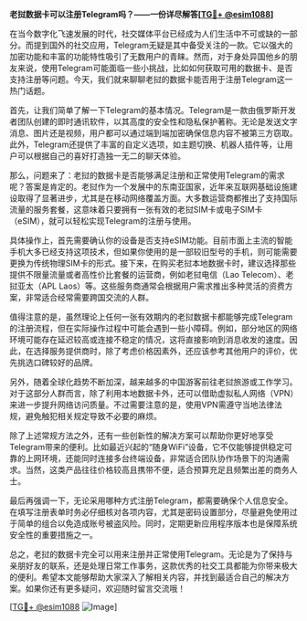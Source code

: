 **老挝数据卡可以注册Telegram吗？——一份详尽解答[[TG💪+ @esim1088](https://t.me/s/esim1088)]**

在当今数字化飞速发展的时代，社交媒体平台已经成为人们生活中不可或缺的一部分。而提到国外的社交应用，Telegram无疑是其中备受关注的一款。它以强大的加密功能和丰富的功能特性吸引了无数用户的青睐。然而，对于身处异国他乡的朋友来说，使用Telegram可能面临一些小挑战，比如如何获取可用的数据卡、是否支持注册等问题。今天，我们就来聊聊老挝的数据卡能否用于注册Telegram这一热门话题。

首先，让我们简单了解一下Telegram的基本情况。Telegram是一款由俄罗斯开发者团队创建的即时通讯软件，以其高度的安全性和隐私保护著称。无论是发送文字消息、图片还是视频，用户都可以通过端到端加密确保信息内容不被第三方窃取。此外，Telegram还提供了丰富的自定义选项，如主题切换、机器人插件等，让用户可以根据自己的喜好打造独一无二的聊天体验。

那么，问题来了：老挝的数据卡是否能够满足注册和正常使用Telegram的需求呢？答案是肯定的。老挝作为一个发展中的东南亚国家，近年来互联网基础设施建设取得了显著进步，尤其是在移动网络覆盖方面。大多数运营商都推出了支持国际流量的服务套餐，这意味着只要拥有一张有效的老挝SIM卡或电子SIM卡（eSIM），就可以轻松实现Telegram的注册与使用。

具体操作上，首先需要确认你的设备是否支持eSIM功能。目前市面上主流的智能手机大多已经支持这项技术，但如果你使用的是一部较旧型号的手机，则可能需要更换为传统物理SIM卡的形式。接下来，在购买老挝本地数据卡时，建议选择那些提供不限量流量或者高性价比套餐的运营商，例如老挝电信（Lao Telecom）、老挝亚太（APL Laos）等。这些服务商通常会根据用户需求推出多种灵活的资费方案，非常适合经常需要跨国交流的人群。

值得注意的是，虽然理论上任何一张有效期内的老挝数据卡都能够完成Telegram的注册流程，但在实际操作过程中可能会遇到一些小障碍。例如，部分地区的网络环境可能存在延迟较高或连接不稳定的情况，这将直接影响到消息收发的速度。因此，在选择服务提供商时，除了考虑价格因素外，还应该参考其他用户的评价，优先挑选口碑较好的品牌。

另外，随着全球化趋势不断加深，越来越多的中国游客前往老挝旅游或工作学习。对于这部分人群而言，除了利用本地数据卡外，还可以借助虚拟私人网络（VPN）来进一步提升网络访问质量。不过需要注意的是，使用VPN需遵守当地法律法规，避免触犯相关规定导致不必要的麻烦。

除了上述常规方法之外，还有一些创新性的解决方案可以帮助你更好地享受Telegram带来的便利。比如最近兴起的“随身WiFi”设备，它不仅能够提供稳定可靠的上网环境，还能同时连接多台终端设备，非常适合团队协作场景下的沟通需求。当然，这类产品往往价格较高且携带不便，适合预算充足且频繁出差的商务人士。

最后再强调一下，无论采用哪种方式注册Telegram，都需要确保个人信息安全。在填写注册表单时务必仔细核对各项内容，尤其是密码设置部分，尽量避免使用过于简单的组合以免造成账号被盗风险。同时，定期更新应用程序版本也是保障系统安全性的重要措施之一。

总之，老挝的数据卡完全可以用来注册并正常使用Telegram。无论是为了保持与亲朋好友的联系，还是处理日常工作事务，这款优秀的社交工具都能为你带来极大的便利。希望本文能够帮助大家深入了解相关内容，并找到最适合自己的解决方案。如果你还有更多疑问，欢迎随时留言交流哦！

[[TG💪+ @esim1088](https://t.me/s/esim1088) ![Image](https://i.postimg.cc/4NQfJmqS/Snipaste-2025-05-13-00-14-12.png)]